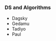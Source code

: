 <h3>DS and Algorithms</h3>

<ul>
<li>Dagsky</li>
<li>Gedamu</li>
<li>Tadiyo</li>
<li>Paul</li>
</ul>
